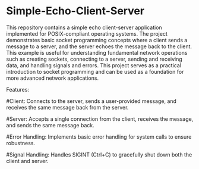 # Simple-Echo-Client-Server
This repository contains a simple echo client-server application implemented for POSIX-compliant operating systems. The project demonstrates basic socket programming concepts where a client sends a message to a server, and the server echoes the message back to the client. This example is useful for understanding fundamental network operations such as creating sockets, connecting to a server, sending and receiving data, and handling signals and errors. This project serves as a practical introduction to socket programming and can be used as a foundation for more advanced network applications.

Features:

#Client: Connects to the server, sends a user-provided message, and receives the same message back from the server.

#Server: Accepts a single connection from the client, receives the message, and sends the same message back.

#Error Handling: Implements basic error handling for system calls to ensure robustness.

#Signal Handling: Handles SIGINT (Ctrl+C) to gracefully shut down both the client and server.
